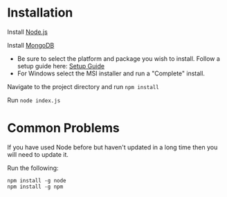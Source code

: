 # Installation
Install [Node.js](https://nodejs.org/en/)

Install [MongoDB](https://www.mongodb.com/download-center/community)

- Be sure to select the platform and package you wish to install.  Follow a setup guide here: [Setup Guide](https://docs.mongodb.com/v3.2/administration/install-community/)
- For Windows select the MSI installer and run a "Complete" install.

Navigate to the project directory and run `npm install`

Run `node index.js`

# Common Problems
If you have used Node before but haven't updated in a long time then you will need to update it.

Run the following:
```
npm install -g node
npm install -g npm
```
